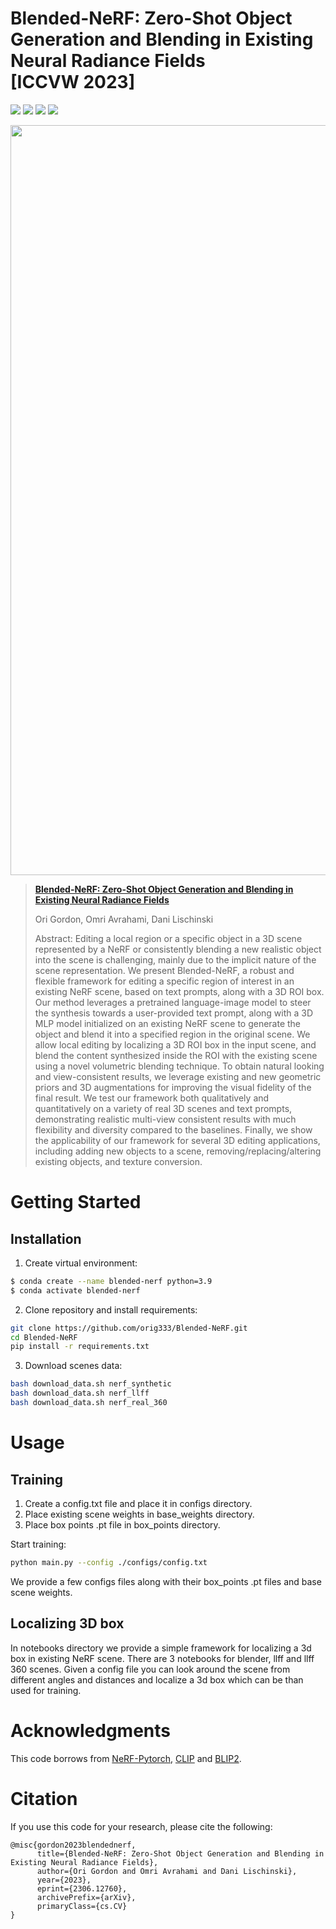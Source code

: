# Blended-NeRF: Zero-Shot Object Generation and Blending in Existing Neural Radiance Fields <br /> [ICCVW 2023]

<a href="https://www.vision.huji.ac.il/blended-nerf/"><img src="https://img.shields.io/static/v1?label=Project&message=Website&color=blue"></a>
<a href="https://arxiv.org/abs/2306.12760"><img src="https://img.shields.io/badge/arXiv-2111.14818-b31b1b.svg"></a>
<a href="https://opensource.org/licenses/MIT"><img src="https://img.shields.io/badge/License-MIT-yellow.svg"></a>
<a href="https://pytorch.org/"><img src="https://img.shields.io/badge/PyTorch->=1.13.1-Red?logo=pytorch"></a>

<img src="docs/full_flow.png" width="1200px">

> <a href="https://www.vision.huji.ac.il/blended-nerf/">**Blended-NeRF: Zero-Shot Object Generation and Blending in Existing Neural Radiance Fields**</a>
> 
>  Ori Gordon, Omri Avrahami, Dani Lischinski
> 
> Abstract: Editing a local region or a specific object in a 3D scene
represented by a NeRF or consistently blending a new realistic object into the scene is challenging, mainly due to
the implicit nature of the scene representation. We present
Blended-NeRF, a robust and flexible framework for editing a
specific region of interest in an existing NeRF scene, based
on text prompts, along with a 3D ROI box. Our method
leverages a pretrained language-image model to steer the
synthesis towards a user-provided text prompt, along with
a 3D MLP model initialized on an existing NeRF scene
to generate the object and blend it into a specified region
in the original scene. We allow local editing by localizing a 3D ROI box in the input scene, and blend the content synthesized inside the ROI with the existing scene using
a novel volumetric blending technique. To obtain natural
looking and view-consistent results, we leverage existing
and new geometric priors and 3D augmentations for improving the visual fidelity of the final result. We test our
framework both qualitatively and quantitatively on a variety of real 3D scenes and text prompts, demonstrating realistic multi-view consistent results with much flexibility and
diversity compared to the baselines. Finally, we show the
applicability of our framework for several 3D editing applications, including adding new objects to a scene, removing/replacing/altering existing objects, and texture conversion.

# Getting Started
## Installation
1. Create virtual environment:
```bash
$ conda create --name blended-nerf python=3.9
$ conda activate blended-nerf
```
2. Clone repository and install requirements:
```bash
git clone https://github.com/orig333/Blended-NeRF.git
cd Blended-NeRF
pip install -r requirements.txt
```
3. Download scenes data:
```bash
bash download_data.sh nerf_synthetic
bash download_data.sh nerf_llff
bash download_data.sh nerf_real_360
```
# Usage
## Training
1. Create a config.txt file and place it in configs directory.
2. Place existing scene weights in base_weights directory.
3. Place box points .pt file in box_points directory.

Start training:
```bash
python main.py --config ./configs/config.txt
```
We provide a few configs files along with their box_points .pt files and base scene weights.

## Localizing 3D box
In notebooks directory we provide a simple framework for localizing a 3d box in existing NeRF scene.
There are 3 notebooks for blender, llff and llff 360 scenes.
Given a config file you can look around the scene from different angles and distances
and localize a 3d box which can be than used for training.

# Acknowledgments
This code borrows from [NeRF-Pytorch](https://github.com/yenchenlin/nerf-pytorch), [CLIP](https://github.com/openai/CLIP) and
[BLIP2](https://github.com/salesforce/LAVIS/tree/main/projects/blip2).

# Citation
If you use this code for your research, please cite the following:
```
@misc{gordon2023blendednerf,
      title={Blended-NeRF: Zero-Shot Object Generation and Blending in Existing Neural Radiance Fields}, 
      author={Ori Gordon and Omri Avrahami and Dani Lischinski},
      year={2023},
      eprint={2306.12760},
      archivePrefix={arXiv},
      primaryClass={cs.CV}
}
```

